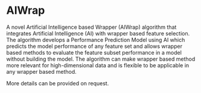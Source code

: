 # AIWrap
A novel Artificial Intelligence based Wrapper (AIWrap) algorithm that integrates Artificial Intelligence (AI) with wrapper based feature selection. The algorithm develops a Performance Prediction Model using AI which predicts the model performance of any feature set and allows wrapper based methods to evaluate the feature subset performance in a model without building the model. The algorithm can make wrapper based method more relevant for high-dimensional data and is flexible to be applicable in any wrapper based method.

More details can be provided on request.
